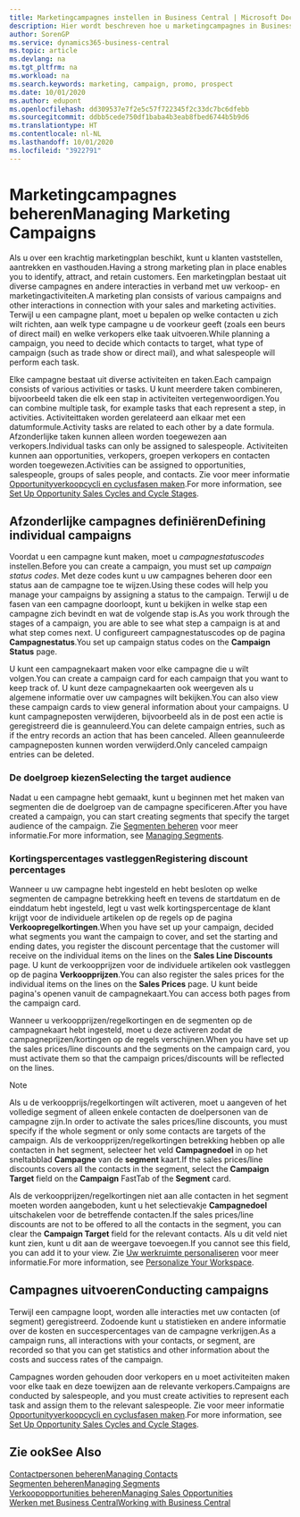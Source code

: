 ```yaml
---
title: Marketingcampagnes instellen in Business Central | Microsoft Docs
description: Hier wordt beschreven hoe u marketingcampagnes in Business Central instelt en uitvoert om prospects te vinden en aan te trekken en klanten vast te houden.
author: SorenGP
ms.service: dynamics365-business-central
ms.topic: article
ms.devlang: na
ms.tgt_pltfrm: na
ms.workload: na
ms.search.keywords: marketing, campaign, promo, prospect
ms.date: 10/01/2020
ms.author: edupont
ms.openlocfilehash: dd309537e7f2e5c57f722345f2c33dc7bc6dfebb
ms.sourcegitcommit: ddbb5cede750df1baba4b3eab8fbed6744b5b9d6
ms.translationtype: HT
ms.contentlocale: nl-NL
ms.lasthandoff: 10/01/2020
ms.locfileid: "3922791"
---
```

# <a name="managing-marketing-campaigns"></a><span data-ttu-id="a05bd-103">Marketingcampagnes beheren</span><span class="sxs-lookup"><span data-stu-id="a05bd-103">Managing Marketing Campaigns</span></span>
<span data-ttu-id="a05bd-104">Als u over een krachtig marketingplan beschikt, kunt u klanten vaststellen, aantrekken en vasthouden.</span><span class="sxs-lookup"><span data-stu-id="a05bd-104">Having a strong marketing plan in place enables you to identify, attract, and retain customers.</span></span> <span data-ttu-id="a05bd-105">Een marketingplan bestaat uit diverse campagnes en andere interacties in verband met uw verkoop- en marketingactiviteiten.</span><span class="sxs-lookup"><span data-stu-id="a05bd-105">A marketing plan consists of various campaigns and other interactions in connection with your sales and marketing activities.</span></span> <span data-ttu-id="a05bd-106">Terwijl u een campagne plant, moet u bepalen op welke contacten u zich wilt richten, aan welk type campagne u de voorkeur geeft (zoals een beurs of direct mail) en welke verkopers elke taak uitvoeren.</span><span class="sxs-lookup"><span data-stu-id="a05bd-106">While planning a campaign, you need to decide which contacts to target, what type of campaign (such as trade show or direct mail), and what salespeople will perform each task.</span></span>

<span data-ttu-id="a05bd-107">Elke campagne bestaat uit diverse activiteiten en taken.</span><span class="sxs-lookup"><span data-stu-id="a05bd-107">Each campaign consists of various activities or tasks.</span></span> <span data-ttu-id="a05bd-108">U kunt meerdere taken combineren, bijvoorbeeld taken die elk een stap in activiteiten vertegenwoordigen.</span><span class="sxs-lookup"><span data-stu-id="a05bd-108">You can combine multiple task, for example tasks that each represent a step, in activities.</span></span> <span data-ttu-id="a05bd-109">Activiteittaken worden gerelateerd aan elkaar met een datumformule.</span><span class="sxs-lookup"><span data-stu-id="a05bd-109">Activity tasks are related to each other by a date formula.</span></span> <span data-ttu-id="a05bd-110">Afzonderlijke taken kunnen alleen worden toegewezen aan verkopers.</span><span class="sxs-lookup"><span data-stu-id="a05bd-110">Individual tasks can only be assigned to salespeople.</span></span> <span data-ttu-id="a05bd-111">Activiteiten kunnen aan opportunities, verkopers, groepen verkopers en contacten worden toegewezen.</span><span class="sxs-lookup"><span data-stu-id="a05bd-111">Activities can be assigned to opportunities, salespeople, groups of sales people, and contacts.</span></span> <span data-ttu-id="a05bd-112">Zie voor meer informatie [Opportunityverkoopcycli en cyclusfasen maken](marketing-how-setup-opportunity-sales-cycles-stages.md).</span><span class="sxs-lookup"><span data-stu-id="a05bd-112">For more information, see [Set Up Opportunity Sales Cycles and Cycle Stages](marketing-how-setup-opportunity-sales-cycles-stages.md).</span></span>

## <a name="defining-individual-campaigns"></a><span data-ttu-id="a05bd-113">Afzonderlijke campagnes definiëren</span><span class="sxs-lookup"><span data-stu-id="a05bd-113">Defining individual campaigns</span></span>
<span data-ttu-id="a05bd-114">Voordat u een campagne kunt maken, moet u *campagnestatuscodes* instellen.</span><span class="sxs-lookup"><span data-stu-id="a05bd-114">Before you can create a campaign, you must set up *campaign status codes*.</span></span> <span data-ttu-id="a05bd-115">Met deze codes kunt u uw campagnes beheren door een status aan de campagne toe te wijzen.</span><span class="sxs-lookup"><span data-stu-id="a05bd-115">Using these codes will help you manage your campaigns by assigning a status to the campaign.</span></span> <span data-ttu-id="a05bd-116">Terwijl u de fasen van een campagne doorloopt, kunt u bekijken in welke stap een campagne zich bevindt en wat de volgende stap is.</span><span class="sxs-lookup"><span data-stu-id="a05bd-116">As you work through the stages of a campaign, you are able to see what step a campaign is at and what step comes next.</span></span> <span data-ttu-id="a05bd-117">U configureert campagnestatuscodes op de pagina **Campagnestatus**.</span><span class="sxs-lookup"><span data-stu-id="a05bd-117">You set up campaign status codes on the **Campaign Status** page.</span></span>

<span data-ttu-id="a05bd-118">U kunt een campagnekaart maken voor elke campagne die u wilt volgen.</span><span class="sxs-lookup"><span data-stu-id="a05bd-118">You can create a campaign card for each campaign that you want to keep track of.</span></span> <span data-ttu-id="a05bd-119">U kunt deze campagnekaarten ook weergeven als u algemene informatie over uw campagnes wilt bekijken.</span><span class="sxs-lookup"><span data-stu-id="a05bd-119">You can also view these campaign cards to view general information about your campaigns.</span></span>
<span data-ttu-id="a05bd-120">U kunt campagneposten verwijderen, bijvoorbeeld als in de post een actie is geregistreerd die is geannuleerd.</span><span class="sxs-lookup"><span data-stu-id="a05bd-120">You can delete campaign entries, such as if the entry records an action that has been canceled.</span></span> <span data-ttu-id="a05bd-121">Alleen geannuleerde campagneposten kunnen worden verwijderd.</span><span class="sxs-lookup"><span data-stu-id="a05bd-121">Only canceled campaign entries can be deleted.</span></span>

### <a name="selecting-the-target-audience"></a><span data-ttu-id="a05bd-122">De doelgroep kiezen</span><span class="sxs-lookup"><span data-stu-id="a05bd-122">Selecting the target audience</span></span>
<span data-ttu-id="a05bd-123">Nadat u een campagne hebt gemaakt, kunt u beginnen met het maken van segmenten die de doelgroep van de campagne specificeren.</span><span class="sxs-lookup"><span data-stu-id="a05bd-123">After you have created a campaign, you can start creating segments that specify the target audience of the campaign.</span></span> <span data-ttu-id="a05bd-124">Zie [Segmenten beheren](marketing-segments.md) voor meer informatie.</span><span class="sxs-lookup"><span data-stu-id="a05bd-124">For more information, see [Managing Segments](marketing-segments.md).</span></span>

### <a name="registering-discount-percentages"></a><span data-ttu-id="a05bd-125">Kortingspercentages vastleggen</span><span class="sxs-lookup"><span data-stu-id="a05bd-125">Registering discount percentages</span></span>
<span data-ttu-id="a05bd-126">Wanneer u uw campagne hebt ingesteld en hebt besloten op welke segmenten de campagne betrekking heeft en tevens de startdatum en de einddatum hebt ingesteld, legt u vast welk kortingspercentage de klant krijgt voor de individuele artikelen op de regels op de pagina **Verkoopregelkortingen**.</span><span class="sxs-lookup"><span data-stu-id="a05bd-126">When you have set up your campaign, decided what segments you want the campaign to cover, and set the starting and ending dates, you register the discount percentage that the customer will receive on the individual items on the lines on the **Sales Line Discounts** page.</span></span> <span data-ttu-id="a05bd-127">U kunt de verkoopprijzen voor de individuele artikelen ook vastleggen op de pagina **Verkoopprijzen**.</span><span class="sxs-lookup"><span data-stu-id="a05bd-127">You can also register the sales prices for the individual items on the lines on the **Sales Prices** page.</span></span> <span data-ttu-id="a05bd-128">U kunt beide pagina's openen vanuit de campagnekaart.</span><span class="sxs-lookup"><span data-stu-id="a05bd-128">You can access both pages from the campaign card.</span></span>

 <span data-ttu-id="a05bd-129">Wanneer u verkoopprijzen/regelkortingen en de segmenten op de campagnekaart hebt ingesteld, moet u deze activeren zodat de campagneprijzen/kortingen op de regels verschijnen.</span><span class="sxs-lookup"><span data-stu-id="a05bd-129">When you have set up the sales prices/line discounts and the segments on the campaign card, you must activate them so that the campaign prices/discounts will be reflected on the lines.</span></span>

> [!NOTE]  
>   <span data-ttu-id="a05bd-130">Als u de verkoopprijs/regelkortingen wilt activeren, moet u aangeven of het volledige segment of alleen enkele contacten de doelpersonen van de campagne zijn.</span><span class="sxs-lookup"><span data-stu-id="a05bd-130">In order to activate the sales prices/line discounts, you must specify if the whole segment or only some contacts are targets of the campaign.</span></span> <span data-ttu-id="a05bd-131">Als de verkoopprijzen/regelkortingen betrekking hebben op alle contacten in het segment, selecteer het veld **Campagnedoel** in op het sneltabblad **Campagne** van de **segment** kaart.</span><span class="sxs-lookup"><span data-stu-id="a05bd-131">If the sales prices/line discounts covers all the contacts in the segment, select the **Campaign Target** field on the **Campaign** FastTab of the **Segment** card.</span></span>

<span data-ttu-id="a05bd-132">Als de verkoopprijzen/regelkortingen niet aan alle contacten in het segment moeten worden aangeboden, kunt u het selectievakje **Campagnedoel** uitschakelen voor de betreffende contacten.</span><span class="sxs-lookup"><span data-stu-id="a05bd-132">If the sales prices/line discounts are not to be offered to all the contacts in the segment, you can clear the **Campaign Target** field for the relevant contacts.</span></span> <span data-ttu-id="a05bd-133">Als u dit veld niet kunt zien, kunt u dit aan de weergave toevoegen.</span><span class="sxs-lookup"><span data-stu-id="a05bd-133">If you cannot see this field, you can add it to your view.</span></span> <span data-ttu-id="a05bd-134">Zie [Uw werkruimte personaliseren](ui-personalization-user.md) voor meer informatie.</span><span class="sxs-lookup"><span data-stu-id="a05bd-134">For more information, see [Personalize Your Workspace](ui-personalization-user.md).</span></span>

## <a name="conducting-campaigns"></a><span data-ttu-id="a05bd-135">Campagnes uitvoeren</span><span class="sxs-lookup"><span data-stu-id="a05bd-135">Conducting campaigns</span></span>
<span data-ttu-id="a05bd-136">Terwijl een campagne loopt, worden alle interacties met uw contacten (of segment) geregistreerd. Zodoende kunt u statistieken en andere informatie over de kosten en succespercentages van de campagne verkrijgen.</span><span class="sxs-lookup"><span data-stu-id="a05bd-136">As a campaign runs, all interactions with your contacts, or segment, are recorded so that you can get statistics and other information about the costs and success rates of the campaign.</span></span>

<span data-ttu-id="a05bd-137">Campagnes worden gehouden door verkopers en u moet activiteiten maken voor elke taak en deze toewijzen aan de relevante verkopers.</span><span class="sxs-lookup"><span data-stu-id="a05bd-137">Campaigns are conducted by salespeople, and you must create activities to represent each task and assign them to the relevant salespeople.</span></span> <span data-ttu-id="a05bd-138">Zie voor meer informatie [Opportunityverkoopcycli en cyclusfasen maken](marketing-how-setup-opportunity-sales-cycles-stages.md).</span><span class="sxs-lookup"><span data-stu-id="a05bd-138">For more information, see [Set Up Opportunity Sales Cycles and Cycle Stages](marketing-how-setup-opportunity-sales-cycles-stages.md).</span></span>

## <a name="see-also"></a><span data-ttu-id="a05bd-139">Zie ook</span><span class="sxs-lookup"><span data-stu-id="a05bd-139">See Also</span></span>
[<span data-ttu-id="a05bd-140">Contactpersonen beheren</span><span class="sxs-lookup"><span data-stu-id="a05bd-140">Managing Contacts</span></span>](marketing-contacts.md)  
[<span data-ttu-id="a05bd-141">Segmenten beheren</span><span class="sxs-lookup"><span data-stu-id="a05bd-141">Managing Segments</span></span>](marketing-segments.md)  
[<span data-ttu-id="a05bd-142">Verkoopopportunities beheren</span><span class="sxs-lookup"><span data-stu-id="a05bd-142">Managing Sales Opportunities</span></span>](marketing-manage-sales-opportunities.md)  
[<span data-ttu-id="a05bd-143">Werken met Business Central</span><span class="sxs-lookup"><span data-stu-id="a05bd-143">Working with Business Central</span></span>](ui-work-product.md)  
